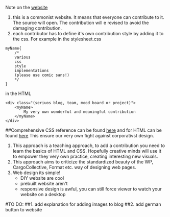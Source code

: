 Note on the [website](https://commoningtoys.github.io/commoningWebsite/)
1. this is a commonist website. It means that everyone can contribute to it. The source will open. The contribution will e revised to avoid the damaging contribution.
2. each contributor has to define it's own contribution style by adding it to the css.
For example in the stylesheet.css
```
myName{
    /*
    various
    css
    style
    implementations
    (please use comic sans!)
    */
}
```
in the HTML
```
<div class="(seriuos blog, team, mood board or project)">
    <myName>
        My very own wonderful and meaningful contribution
    </myName>
</div>
```

##Comprehensive CSS reference can be found [here](https://www.w3schools.com/cssref/default.asp) and for HTML can be found [here](https://www.w3schools.com/tags/default.asp) 
This ensure our very own fight against corporativst design.
1. This approach is a teaching approach, to add a contribution you need to learn the basics of HTML and CSS. Hopefully creative minds will use it to empower they very own practice, creating interesting new visuals.
2. This approach aims to criticize the standardized beauty of the WP, CargoCollective, Format etc. way of designing web pages.
3. Web design its simple!
    * DIY website are cool
    * prebuilt website aren't
    * responsive design is awful, you can still force viewer to watch your website on a desktop

#TO DO:
##1. add explanation for adding images to blog
##2. add german button to website
